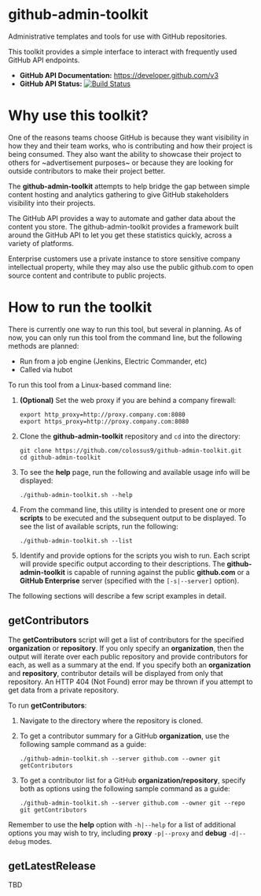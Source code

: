 # github-admin-toolkit

Administrative templates and tools for use with GitHub repositories.

This toolkit provides a simple interface to interact with frequently used GitHub API endpoints. 

- **GitHub API Documentation:** https://developer.github.com/v3
- **GitHub API Status:** [![Build Status](https://travis-ci.org/colossus9/github-api-status.svg?branch=master)](https://travis-ci.org/colossus9/github-api-status)

# Why use this toolkit?

One of the reasons teams choose GitHub is because they want visibility in how they and their team works, who is contributing and how their project is being consumed. They also want the ability to showcase their project to others for ~advertisement purposes~ or because they are looking for outside contributors to make their project better.

The **github-admin-toolkit** attempts to help bridge the gap between simple content hosting and analytics gathering to give GitHub stakeholders visibility into their projects.

The GitHub API provides a way to automate and gather data about the content you store. The github-admin-toolkit provides a framework built around the GitHub API to let you get these statistics quickly, across a variety of platforms.

Enterprise customers use a private instance to store sensitive company intellectual property, while they may also use the public github.com to open source content and contribute to public projects.

# How to run the toolkit

There is currently one way to run this tool, but several in planning. As of now, you can only run this tool from the command line, but the following methods are planned:

- Run from a job engine (Jenkins, Electric Commander, etc)
- Called via hubot

To run this tool from a Linux-based command line:

1. **(Optional)** Set the web proxy if you are behind a company firewall:

    ```
    export http_proxy=http://proxy.company.com:8080
    export https_proxy=http://proxy.company.com:8080
    ```

2. Clone the **github-admin-toolkit** repository and `cd` into the directory:

    ```
    git clone https://github.com/colossus9/github-admin-toolkit.git
    cd github-admin-toolkit
    ```

3. To see the **help** page, run the following and available usage info will be displayed:

    ```
    ./github-admin-toolkit.sh --help
    ```

4. From the command line, this utility is intended to present one or more **scripts** to be executed and the subsequent output to be displayed. To see the list of available scripts, run the following:

    ```
    ./github-admin-toolkit.sh --list
    ```

5. Identify and provide options for the scripts you wish to run. Each script will provide specific output according to their descriptions. The **github-admin-toolkit** is capable of running against the public **github.com** or a **GitHub Enterprise** server (specified with the `[-s|--server]` option).

The following sections will describe a few script examples in detail.

## getContributors

The **getContributors** script will get a list of contributors for the specified **organization** or **repository**. If you only specify an **organization**, then the output will iterate over each public repository and provide contributors for each, as well as a summary at the end. If you specify both an **organization** and **repository**, contributor details will be displayed from only that repository. An HTTP 404 (Not Found) error may be thrown if you attempt to get data from a private repository.

To run **getContributors**:

1. Navigate to the directory where the repository is cloned.

2. To get a contributor summary for a GitHub **organization**, use the following sample command as a guide:

    ```
    ./github-admin-toolkit.sh --server github.com --owner git getContributors
    ```

3. To get a contributor list for a GitHub **organization/repository**, specify both as options using the following sample command as a guide:

    ```
    ./github-admin-toolkit.sh --server github.com --owner git --repo git getContributors
    ```

Remember to use the **help** option with `-h|--help` for a list of additional options you may wish to try, including **proxy** `-p|--proxy` and **debug** `-d|--debug` modes.

## getLatestRelease

TBD

